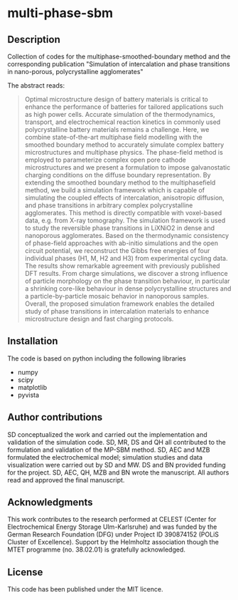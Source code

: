# multi-phase-sbm

## Description
Collection of codes for the multiphase-smoothed-boundary method and the corresponding publication "Simulation of intercalation and phase transitions in nano-porous, polycrystalline agglomerates"

The abstract reads:

 > Optimal microstructure design of battery materials is critical to enhance the performance of batteries
for tailored applications such as high power cells. Accurate simulation of the thermodynamics,
transport, and electrochemical reaction kinetics in commonly used polycrystalline battery materials
remains a challenge. Here, we combine state-of-the-art multiphase field modelling with the
smoothed boundary method to accurately simulate complex battery microstructures and multiphase
physics. The phase-field method is employed to parameterize complex open pore cathode
microstructures and we present a formulation to impose galvanostatic charging conditions on the
diffuse boundary representation. By extending the smoothed boundary method to the multiphasefield
method, we build a simulation framework which is capable of simulating the coupled effects
of intercalation, anisotropic diffusion, and phase transitions in arbitrary complex polycrystalline
agglomerates. This method is directly compatible with voxel-based data, e.g. from X-ray tomography.
The simulation framework is used to study the reversible phase transitions in LiXNiO2 in
dense and nanoporous agglomerates. Based on the thermodynamic consistency of phase-field approaches
with ab-initio simulations and the open circuit potential, we reconstruct the Gibbs free
energies of four individual phases (H1, M, H2 and H3) from experimental cycling data. The results
show remarkable agreement with previously published DFT results. From charge simulations, we
discover a strong influence of particle morphology on the phase transition behaviour, in particular
a shrinking core-like behaviour in dense polycrystalline structures and a particle-by-particle
mosaic behavior in nanoporous samples. Overall, the proposed simulation framework enables the
detailed study of phase transitions in intercalation materials to enhance microstructure design and
fast charging protocols.

## Installation
The code is based on python including the following libraries
- numpy
- scipy
- matplotlib
- pyvista

## Author contributions
SD conceptualized the work and carried out the implementation and validation of the simulation code.
SD, MR, DS and QH all contributed to the formulation and validation of the MP-SBM method. SD,
AEC and MZB formulated the electrochemical model; simulation studies and data visualization were
carried out by SD and MW. DS and BN provided funding for the project. SD, AEC, QH, MZB and
BN wrote the manuscript. All authors read and approved the final manuscript.

## Acknowledgments
This work contributes to the research performed at CELEST (Center for Electrochemical Energy
Storage Ulm-Karlsruhe) and was funded by the German Research Foundation (DFG) under Project
ID 390874152 (POLiS Cluster of Excellence). Support by the Helmholtz association though the MTET
programme (no. 38.02.01) is gratefully acknowledged.

## License
This code has been published under the MIT licence.